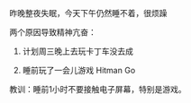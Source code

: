 昨晚整夜失眠，今天下午仍然睡不着，很烦躁

两个原因导致精神亢奋：

1. 计划周三晚上去玩卡丁车没去成

2. 睡前玩了一会儿游戏 Hitman Go

教训：睡前1小时不要接触电子屏幕，特别是游戏。

